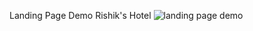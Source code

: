 Landing Page Demo
Rishik's Hotel
![landing page demo](https://github.com/rishikgoud/Hotel-Landing-page/assets/160753840/8ef541e0-e465-44ec-84d1-3b6ef5286d1b)

